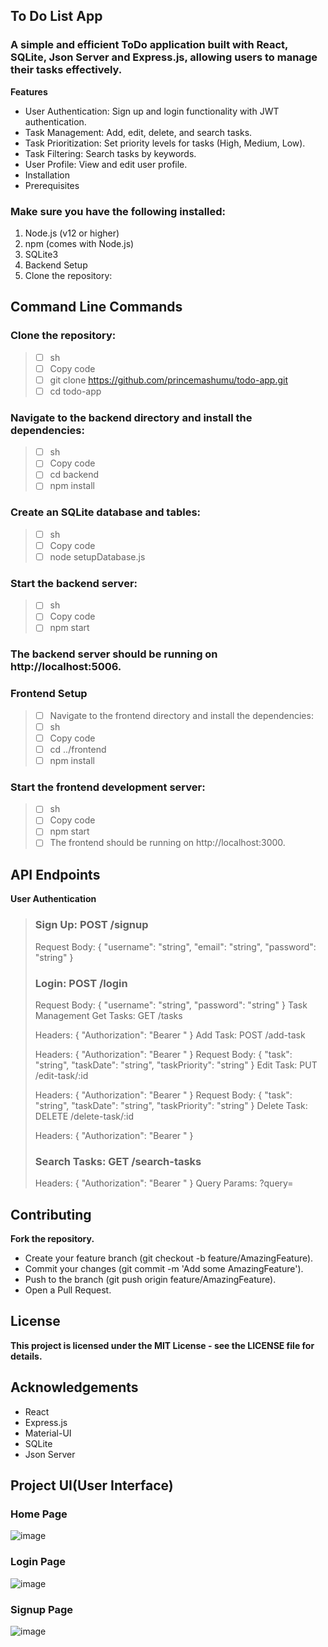## **To Do List App**


### A simple and efficient ToDo application built with React, SQLite, Json Server and Express.js, allowing users to manage their tasks effectively.

**Features**

- User Authentication: Sign up and login functionality with JWT authentication.
- Task Management: Add, edit, delete, and search tasks.
- Task Prioritization: Set priority levels for tasks (High, Medium, Low).
- Task Filtering: Search tasks by keywords.
- User Profile: View and edit user profile.
- Installation
- Prerequisites
### Make sure you have the following installed:
1. Node.js (v12 or higher)
2. npm (comes with Node.js)
3. SQLite3
4. Backend Setup
5. Clone the repository:

## Command Line Commands

### Clone the repository:
> - [ ] sh
> - [ ] Copy code
> - [ ] git clone https://github.com/princemashumu/todo-app.git
> - [ ] cd todo-app
### Navigate to the backend directory and install the dependencies:

> - [ ] sh
> - [ ] Copy code
> - [ ] cd backend
> - [ ] npm install
### Create an SQLite database and tables:

> - [ ] sh
> - [ ] Copy code
> - [ ] node setupDatabase.js
### Start the backend server:

> - [ ] sh
> - [ ] Copy code
> - [ ] npm start
### The backend server should be running on http://localhost:5006.

### Frontend Setup
> - [ ] Navigate to the frontend directory and install the dependencies:
> - [ ] sh
> - [ ] Copy code
> - [ ] cd ../frontend
> - [ ] npm install
### Start the frontend development server: 
> - [ ] sh
> - [ ] Copy code
> - [ ] npm start
> - [ ] The frontend should be running on http://localhost:3000.


## API Endpoints
**User Authentication**

>### Sign Up: POST /signup
> 
> Request Body: { "username": "string", "email": "string", "password": "string" }
>### Login: POST /login
> 
> Request Body: { "username": "string", "password": "string" }
> Task Management
> Get Tasks: GET /tasks
> 
> Headers: { "Authorization": "Bearer <token>" }
> Add Task: POST /add-task
> 
> Headers: { "Authorization": "Bearer <token>" }
> Request Body: { "task": "string", "taskDate": "string", "taskPriority": "string" }
> Edit Task: PUT /edit-task/:id
> 
> Headers: { "Authorization": "Bearer <token>" }
> Request Body: { "task": "string", "taskDate": "string", "taskPriority": "string" }
> Delete Task: DELETE /delete-task/:id
> 
> Headers: { "Authorization": "Bearer <token>" }
>### Search Tasks: GET /search-tasks
> 
> Headers: { "Authorization": "Bearer <token>" }
> Query Params: ?query=<search-term>

## Contributing
**Fork the repository.**

- Create your feature branch (git checkout -b feature/AmazingFeature).
- Commit your changes (git commit -m 'Add some AmazingFeature').
- Push to the branch (git push origin feature/AmazingFeature).
- Open a Pull Request.
## License
**This project is licensed under the MIT License - see the LICENSE file for details.**

## Acknowledgements

- React
- Express.js
- Material-UI
- SQLite
- Json Server

## Project UI(User Interface)
### Home Page
![image](https://github.com/user-attachments/assets/f21f6a7c-2e3c-4660-9aec-a8eb10e7a563)
### Login Page
![image](https://github.com/user-attachments/assets/6d2e510d-5bbc-4406-9e3e-257864302f6c)
### Signup Page
![image](https://github.com/user-attachments/assets/1936bd94-ac82-4321-8aab-0053c4945190)

